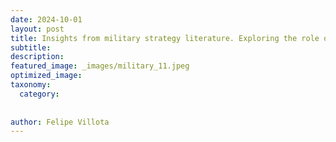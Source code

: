 ```yaml
---
date: 2024-10-01
layout: post
title: Insights from military strategy literature. Exploring the role of strategy in 4 popular works available in the Gutenberg Project.
subtitle: 
description: 
featured_image: _images/military_11.jpeg
optimized_image: 
taxonomy:
  category: 
  
 
author: Felipe Villota 
---
```

